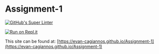 # Assignment-1
[![GitHub's Super Linter](https://github.com/evan-cagiannos/Assignment-1/workflows/GitHub's%20Super%20Linter/badge.svg)](https://github.com/evan-cagiannos/Assignment-1/actions)



[![Run on Repl.it](https://repl.it/badge/github/evan-cagiannos/Assignment-1)](https://repl.it/github/evan-cagiannos/Assignment-1)

This site can be found at: [https://evan-cagiannos.github.io/Assignment-1](https://evan-cagiannos.github.io/Assignment-1)
